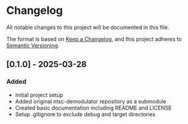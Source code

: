 # Changelog

All notable changes to this project will be documented in this file.

The format is based on [Keep a Changelog](https://keepachangelog.com/en/1.0.0/),
and this project adheres to [Semantic Versioning](https://semver.org/spec/v2.0.0.html).

## [0.1.0] - 2025-03-28

### Added
- Initial project setup
- Added original ntsc-demodulator repository as a submodule
- Created basic documentation including README and LICENSE
- Setup .gitignore to exclude debug and target directories